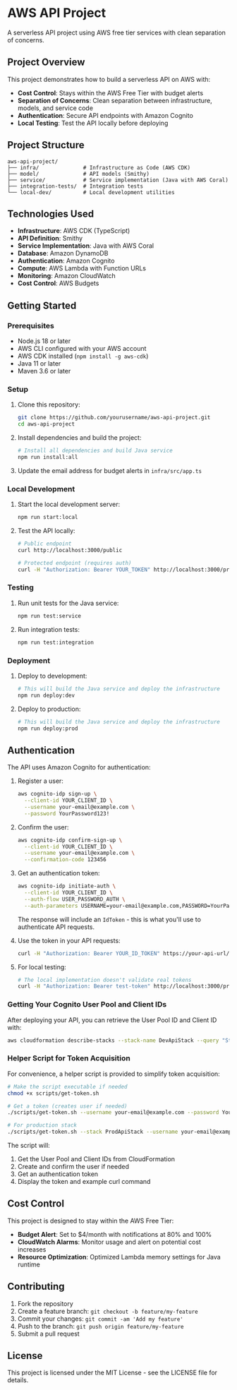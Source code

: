 # AWS API Project

A serverless API project using AWS free tier services with clean separation of concerns.

## Project Overview

This project demonstrates how to build a serverless API on AWS with:

- **Cost Control**: Stays within the AWS Free Tier with budget alerts
- **Separation of Concerns**: Clean separation between infrastructure, models, and service code
- **Authentication**: Secure API endpoints with Amazon Cognito
- **Local Testing**: Test the API locally before deploying

## Project Structure

```
aws-api-project/
├── infra/              # Infrastructure as Code (AWS CDK)
├── model/              # API models (Smithy)
├── service/            # Service implementation (Java with AWS Coral)
├── integration-tests/  # Integration tests
└── local-dev/          # Local development utilities
```

## Technologies Used

- **Infrastructure**: AWS CDK (TypeScript)
- **API Definition**: Smithy
- **Service Implementation**: Java with AWS Coral
- **Database**: Amazon DynamoDB
- **Authentication**: Amazon Cognito
- **Compute**: AWS Lambda with Function URLs
- **Monitoring**: Amazon CloudWatch
- **Cost Control**: AWS Budgets

## Getting Started

### Prerequisites

- Node.js 18 or later
- AWS CLI configured with your AWS account
- AWS CDK installed (`npm install -g aws-cdk`)
- Java 11 or later
- Maven 3.6 or later

### Setup

1. Clone this repository:
   ```bash
   git clone https://github.com/yourusername/aws-api-project.git
   cd aws-api-project
   ```

2. Install dependencies and build the project:
   ```bash
   # Install all dependencies and build Java service
   npm run install:all
   ```

3. Update the email address for budget alerts in `infra/src/app.ts`

### Local Development

1. Start the local development server:
   ```bash
   npm run start:local
   ```

2. Test the API locally:
   ```bash
   # Public endpoint
   curl http://localhost:3000/public
   
   # Protected endpoint (requires auth)
   curl -H "Authorization: Bearer YOUR_TOKEN" http://localhost:3000/protected
   ```

### Testing

1. Run unit tests for the Java service:
   ```bash
   npm run test:service
   ```

2. Run integration tests:
   ```bash
   npm run test:integration
   ```

### Deployment

1. Deploy to development:
   ```bash
   # This will build the Java service and deploy the infrastructure
   npm run deploy:dev
   ```

2. Deploy to production:
   ```bash
   # This will build the Java service and deploy the infrastructure
   npm run deploy:prod
   ```

## Authentication

The API uses Amazon Cognito for authentication:

1. Register a user:
   ```bash
   aws cognito-idp sign-up \
     --client-id YOUR_CLIENT_ID \
     --username your-email@example.com \
     --password YourPassword123!
   ```

2. Confirm the user:
   ```bash
   aws cognito-idp confirm-sign-up \
     --client-id YOUR_CLIENT_ID \
     --username your-email@example.com \
     --confirmation-code 123456
   ```

3. Get an authentication token:
   ```bash
   aws cognito-idp initiate-auth \
     --client-id YOUR_CLIENT_ID \
     --auth-flow USER_PASSWORD_AUTH \
     --auth-parameters USERNAME=your-email@example.com,PASSWORD=YourPassword123!
   ```
   
   The response will include an `IdToken` - this is what you'll use to authenticate API requests.

4. Use the token in your API requests:
   ```bash
   curl -H "Authorization: Bearer YOUR_ID_TOKEN" https://your-api-url/protected
   ```

5. For local testing:
   ```bash
   # The local implementation doesn't validate real tokens
   curl -H "Authorization: Bearer test-token" http://localhost:3000/protected
   ```

### Getting Your Cognito User Pool and Client IDs

After deploying your API, you can retrieve the User Pool ID and Client ID with:

```bash
aws cloudformation describe-stacks --stack-name DevApiStack --query "Stacks[0].Outputs[?OutputKey=='UserPoolId' || OutputKey=='UserPoolClientId']"
```

### Helper Script for Token Acquisition

For convenience, a helper script is provided to simplify token acquisition:

```bash
# Make the script executable if needed
chmod +x scripts/get-token.sh

# Get a token (creates user if needed)
./scripts/get-token.sh --username your-email@example.com --password YourPassword123!

# For production stack
./scripts/get-token.sh --stack ProdApiStack --username your-email@example.com --password YourPassword123!
```

The script will:
1. Get the User Pool and Client IDs from CloudFormation
2. Create and confirm the user if needed
3. Get an authentication token
4. Display the token and example curl command

## Cost Control

This project is designed to stay within the AWS Free Tier:

- **Budget Alert**: Set to $4/month with notifications at 80% and 100%
- **CloudWatch Alarms**: Monitor usage and alert on potential cost increases
- **Resource Optimization**: Optimized Lambda memory settings for Java runtime

## Contributing

1. Fork the repository
2. Create a feature branch: `git checkout -b feature/my-feature`
3. Commit your changes: `git commit -am 'Add my feature'`
4. Push to the branch: `git push origin feature/my-feature`
5. Submit a pull request

## License

This project is licensed under the MIT License - see the LICENSE file for details.
